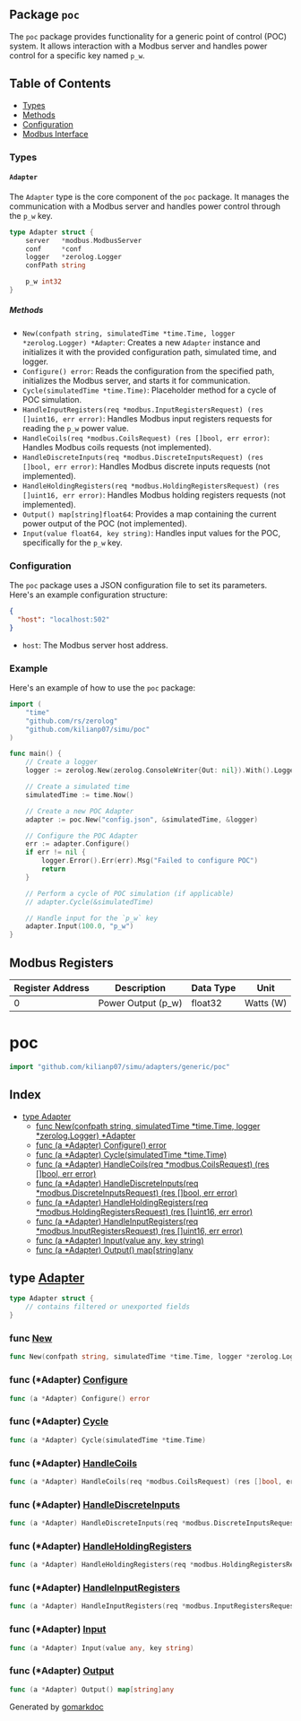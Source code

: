 ## Package `poc`

The `poc` package provides functionality for a generic point of control (POC) system. It allows interaction with a Modbus server and handles power control for a specific key named `p_w`.

## Table of Contents
- [Types](#Types)
- [Methods](#Methods)
- [Configuration](#Configuration)
- [Modbus Interface](#modbus-registers)

### Types

#### `Adapter`

The `Adapter` type is the core component of the `poc` package. It manages the communication with a Modbus server and handles power control through the `p_w` key.

```go
type Adapter struct {
	server   *modbus.ModbusServer
	conf     *conf
	logger   *zerolog.Logger
	confPath string

	p_w int32
}
```

##### Methods

- `New(confpath string, simulatedTime *time.Time, logger *zerolog.Logger) *Adapter`: Creates a new `Adapter` instance and initializes it with the provided configuration path, simulated time, and logger.
- `Configure() error`: Reads the configuration from the specified path, initializes the Modbus server, and starts it for communication.
- `Cycle(simulatedTime *time.Time)`: Placeholder method for a cycle of POC simulation.
- `HandleInputRegisters(req *modbus.InputRegistersRequest) (res []uint16, err error)`: Handles Modbus input registers requests for reading the `p_w` power value.
- `HandleCoils(req *modbus.CoilsRequest) (res []bool, err error)`: Handles Modbus coils requests (not implemented).
- `HandleDiscreteInputs(req *modbus.DiscreteInputsRequest) (res []bool, err error)`: Handles Modbus discrete inputs requests (not implemented).
- `HandleHoldingRegisters(req *modbus.HoldingRegistersRequest) (res []uint16, err error)`: Handles Modbus holding registers requests (not implemented).
- `Output() map[string]float64`: Provides a map containing the current power output of the POC (not implemented).
- `Input(value float64, key string)`: Handles input values for the POC, specifically for the `p_w` key.

### Configuration

The `poc` package uses a JSON configuration file to set its parameters. Here's an example configuration structure:

```json
{
  "host": "localhost:502"
}
```

- `host`: The Modbus server host address.

### Example

Here's an example of how to use the `poc` package:

```go
import (
	"time"
	"github.com/rs/zerolog"
	"github.com/kilianp07/simu/poc"
)

func main() {
	// Create a logger
	logger := zerolog.New(zerolog.ConsoleWriter{Out: nil}).With().Logger()

	// Create a simulated time
	simulatedTime := time.Now()

	// Create a new POC Adapter
	adapter := poc.New("config.json", &simulatedTime, &logger)

	// Configure the POC Adapter
	err := adapter.Configure()
	if err != nil {
		logger.Error().Err(err).Msg("Failed to configure POC")
		return
	}

	// Perform a cycle of POC simulation (if applicable)
	// adapter.Cycle(&simulatedTime)

	// Handle input for the `p_w` key
	adapter.Input(100.0, "p_w")
}
```

## Modbus Registers


| Register Address | Description              | Data Type | Unit       |
|------------------|--------------------------|-----------|------------|
| 0                | Power Output (p_w)       | float32     | Watts (W)  |




<!-- Code generated by gomarkdoc. DO NOT EDIT -->

# poc

```go
import "github.com/kilianp07/simu/adapters/generic/poc"
```

## Index

- [type Adapter](<#Adapter>)
  - [func New\(confpath string, simulatedTime \*time.Time, logger \*zerolog.Logger\) \*Adapter](<#New>)
  - [func \(a \*Adapter\) Configure\(\) error](<#Adapter.Configure>)
  - [func \(a \*Adapter\) Cycle\(simulatedTime \*time.Time\)](<#Adapter.Cycle>)
  - [func \(a \*Adapter\) HandleCoils\(req \*modbus.CoilsRequest\) \(res \[\]bool, err error\)](<#Adapter.HandleCoils>)
  - [func \(a \*Adapter\) HandleDiscreteInputs\(req \*modbus.DiscreteInputsRequest\) \(res \[\]bool, err error\)](<#Adapter.HandleDiscreteInputs>)
  - [func \(a \*Adapter\) HandleHoldingRegisters\(req \*modbus.HoldingRegistersRequest\) \(res \[\]uint16, err error\)](<#Adapter.HandleHoldingRegisters>)
  - [func \(a \*Adapter\) HandleInputRegisters\(req \*modbus.InputRegistersRequest\) \(res \[\]uint16, err error\)](<#Adapter.HandleInputRegisters>)
  - [func \(a \*Adapter\) Input\(value any, key string\)](<#Adapter.Input>)
  - [func \(a \*Adapter\) Output\(\) map\[string\]any](<#Adapter.Output>)


<a name="Adapter"></a>
## type [Adapter](<https://github.com/kilianp07/simu/blob/main/adapters/generic/poc/poc.go#L20-L27>)



```go
type Adapter struct {
    // contains filtered or unexported fields
}
```

<a name="New"></a>
### func [New](<https://github.com/kilianp07/simu/blob/main/adapters/generic/poc/poc.go#L29>)

```go
func New(confpath string, simulatedTime *time.Time, logger *zerolog.Logger) *Adapter
```



<a name="Adapter.Configure"></a>
### func \(\*Adapter\) [Configure](<https://github.com/kilianp07/simu/blob/main/adapters/generic/poc/poc.go#L39>)

```go
func (a *Adapter) Configure() error
```



<a name="Adapter.Cycle"></a>
### func \(\*Adapter\) [Cycle](<https://github.com/kilianp07/simu/blob/main/adapters/generic/poc/poc.go#L75>)

```go
func (a *Adapter) Cycle(simulatedTime *time.Time)
```



<a name="Adapter.HandleCoils"></a>
### func \(\*Adapter\) [HandleCoils](<https://github.com/kilianp07/simu/blob/main/adapters/generic/poc/poc.go#L97>)

```go
func (a *Adapter) HandleCoils(req *modbus.CoilsRequest) (res []bool, err error)
```



<a name="Adapter.HandleDiscreteInputs"></a>
### func \(\*Adapter\) [HandleDiscreteInputs](<https://github.com/kilianp07/simu/blob/main/adapters/generic/poc/poc.go#L101>)

```go
func (a *Adapter) HandleDiscreteInputs(req *modbus.DiscreteInputsRequest) (res []bool, err error)
```



<a name="Adapter.HandleHoldingRegisters"></a>
### func \(\*Adapter\) [HandleHoldingRegisters](<https://github.com/kilianp07/simu/blob/main/adapters/generic/poc/poc.go#L105>)

```go
func (a *Adapter) HandleHoldingRegisters(req *modbus.HoldingRegistersRequest) (res []uint16, err error)
```



<a name="Adapter.HandleInputRegisters"></a>
### func \(\*Adapter\) [HandleInputRegisters](<https://github.com/kilianp07/simu/blob/main/adapters/generic/poc/poc.go#L78>)

```go
func (a *Adapter) HandleInputRegisters(req *modbus.InputRegistersRequest) (res []uint16, err error)
```



<a name="Adapter.Input"></a>
### func \(\*Adapter\) [Input](<https://github.com/kilianp07/simu/blob/main/adapters/generic/poc/poc.go#L114>)

```go
func (a *Adapter) Input(value any, key string)
```



<a name="Adapter.Output"></a>
### func \(\*Adapter\) [Output](<https://github.com/kilianp07/simu/blob/main/adapters/generic/poc/poc.go#L109>)

```go
func (a *Adapter) Output() map[string]any
```



Generated by [gomarkdoc](<https://github.com/princjef/gomarkdoc>)
